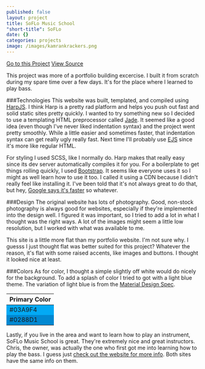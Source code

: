 ```yaml
---
published: false
layout: project
title: SoFLo Music School
"short-title": SoFLo
date: {}
categories: projects
image: /images/kamrankrackers.png
---
```


<div class="portfolio-links">
	<a href="http://kamranpayne.com/soflomusic/" class="button button-primary">Go to this Project</a>
    <a href="https://github.com/ron953/soflomusic/" class="button">View Source</a>
</div>

This project was more of a portfolio building excercise. I built it from scratch during my spare time over a few days. It's for the place where I learned to play bass.

###Technologies
This website was built, templated, and compiled using [HarpJS](https://harpjs.com/). I think Harp is a pretty rad platform and helps you push out fast and solid static sites pretty quickly. I wanted to try something new so I decided to use a templating HTML preprocessor called [Jade](http://jade-lang.com/). It seemed like a good idea (even though I've never liked indentation syntax) and the project went pretty smoothly. While a little easier and sometimes faster, that indentation syntax can get really ugly really fast. Next time I'll probably use [EJS](http://www.embeddedjs.com/) since it's more like regular HTML.

For styling I used SCSS, like I normally do. Harp makes that really easy since its dev server automatically compiles it for you. For a boilerplate to get things rolling quickly, I used [Bootstrap](http://getbootstrap.com/). It seems like everyone uses it so I might as well learn how to use it too. I called it using a CDN because I didn't really feel like installing it. I've been told that it's not always great to do that, but hey, [Google says it's faster](https://developers.google.com/speed/libraries/) so whatever.

###Design
The original website has lots of photography. Good, non-stock photography is always good for websites, especially if they're implemented into the design well. I figured it was important, so I tried to add a lot in what I thought was the right ways. A lot of the images might seem a little low resolution, but I worked with what was available to me. 

This site is a little more flat than my portfolio website. I'm not sure why. I guesss I just thought flat was better suited for this project? Whatever the reason, it's flat with some raised accents, like images and buttons. I thought it looked nice at least. 

###Colors
As for color, I thought a simple slightly off white would do nicely for the background. To add a splash of color I tried to got with a light blue theme. The variation of light blue is from the [Material Design Spec](http://www.google.com/design/spec/style/color.html). 

<table class="kracker-colors">
  <thead>
    <tr>
      <th class="title">Primary Color</th>
      <!--<th class="title">Darker</th>-->
    </tr>
  </thead>
  <tbody>
    <tr>
      <td class="lb-medium">#03A9F4</td>
    </tr>
    <tr>
   	  <td class="lb-darker">#0288D1</td>
    </tr>
  </tbody>
</table>
<style>
	.lb-medium { background-color: #03A9F4; }
    .lb-darker { background-color: #0288D1; }
</style>

Lastly, if you live in the area and want to learn how to play an instrument, SoFLo Music School is great. They're extremely nice and great instructors. Chris, the owner, was actually the one who first got me into learning how to play the bass. I guess just [check out the website for more info](http://www.soflomusicschool.com/ "Music School"). Both sites have the same info on them.